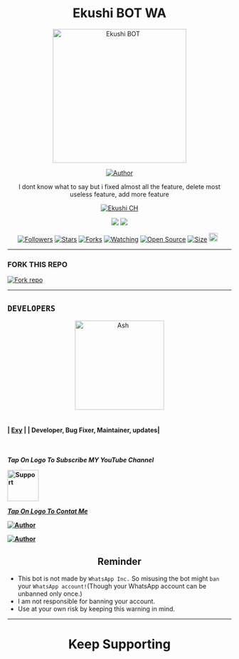 <h1 align="center">Ekushi BOT WA</h1>
 
<p align="center">  
  <a href="https://youtu.be/WcA7GZuaN0A">
   <img alt="Ekushi BOT" height="300" src="https://github.com/ExyXyz.png">
    
<p align="center">
<a href="https://github.com/ExyXyz"><img title="Author" src="https://img.shields.io/badge/Ekushi-BOT-black?style=for-the-badge&logo=WhatsApp"></a>


 
<p align="center"> I dont know what to say but i fixed almost all the feature, delete most useless feature, add more feature </p>


   <p align="center">
  <a aria-label="Ekushi BOT is free to use" href="https://www.youtube.com/@Exy_Xyz" target="_blank">
    <img alt="Ekushi CH" src="https://img.shields.io/youtube/channel/subscribers/UCnVLC3zawi24V05WFEfIhgg" target="_blank" />
  </a>



  <p align="center">
<a href="https://www.youtube.com/channel/UCnVLC3zawi24V05WFEfIhgg"><img src="https://img.shields.io/badge/Subcribe On Youtube-E4405F?style=for-the-badge&logo=youtube&logoColor=white"></a>
<a href="https://chat.whatsapp.com/ElIwrFJuUTB5B8rJS1ABSI"><img src="https://img.shields.io/badge/Join WhatsApp Group-25D366?style=for-the-badge&logo=whatsapp&logoColor=white"></a>
   
<p align="center">
<a href="https://github.com/ExyXyz/followers"><img title="Followers" src="https://img.shields.io/github/followers/ExyXyz?color=red&style=flat-square"></a>
<a href="https://github.com/ExyXyz/Ekushi-Bot/stargazers/"><img title="Stars" src="https://img.shields.io/github/stars/ExyXyz/Ekushi-Bot?color=blue&style=flat-square"></a>
<a href="https://github.com/ExyXyz/Ekushi-Bot/network/members"><img title="Forks" src="https://img.shields.io/github/forks/ExyXyz/Ekushi-Bot?color=red&style=flat-square"></a>
<a href="https://github.com/ExyXyz/Ekushi-Bot/watchers"><img title="Watching" src="https://img.shields.io/github/watchers/Ethix-Xsid/Ethix-Xsid2?label=Watchers&color=blue&style=flat-square"></a>
<a href="https://github.com/ExyXyz/Ekushi-Bot"><img title="Open Source" src="https://img.shields.io/badge/Author-Exy-yellow?v=103"></a>
<a href="https://github.com/ExyXyz/Ekushi-Bot/"><img title="Size" src="https://img.shields.io/github/repo-size/ExyXyz/Ekushi-Bot?style=flat-square&color=yellow"></a>
<a href="https://github.com/ExyXyz/Ekushi-Bot/graphs/commit-activity"><img height="20" src="https://img.shields.io/badge/Maintained%3F-yes-green.svg"></a>&nbsp;&nbsp;
</p>
<p align='center'>
</p>

---
### FORK THIS REPO
<a href='https://github.com/ExyXyz/Ekushi-Bot/fork' target="_blank"><img alt='Fork repo' src='https://img.shields.io/badge/Fork This Repo-black?style=for-the-badge&logo=git&logoColor=white'/></a>

---

## `DEVELOPERS`
<div align="center">
<a href="[https://github.com/ExyXyz]"><img src="https://github.com/ExyXyz.png" width="200" height="200" alt="Ash"/></a>
 </div>
<br>
<h4 align="left">

| [Exy](https://github.com/ExyXyz) |
| Developer, Bug Fixer, Maintainer, updates|



  </br> 
<h4 align="left">

  
***Tap On Logo To Subscribe MY YouTube Channel***
</p>
 <p align="left">
  <a href="https://www.youtube.com/@Exy_Xyz?sub_confirmation=1">
    <img alt=Support height="70" src="https://telegra.ph/file/eb6347e2764939fbbd35d.png"> 
  </p>
    
 ***Tap On Logo To Contat Me***


 <p align="left">
<a href="mailto:darefahreza@gmail.com"><img title="Author" src="https://img.shields.io/badge/GMAIL-ME-black?style=for-the-badge&logo=Gmail"></a>
 <p align="left"> 
  <a href="https://wa.me/6283878300449?text=Hi+Bro...+I+need+some+help"><img title="Author" src="https://img.shields.io/badge/WHATSAPP-ME-red?style=for-the-badge&logo=WhatsApp"></a>
  
   

 



</br>


<h2 align="center">  Reminder
</h2>
   
- This bot is not made by `WhatsApp Inc.` So misusing the bot might `ban` your `WhatsApp account!`(Though your WhatsApp account can be unbanned only once.)
- I am not responsible for banning your account.
- Use at your own risk by keeping this warning in mind.

---

</p>
<h1 align="center"> Keep Supporting
</h1>

 <br><br>
